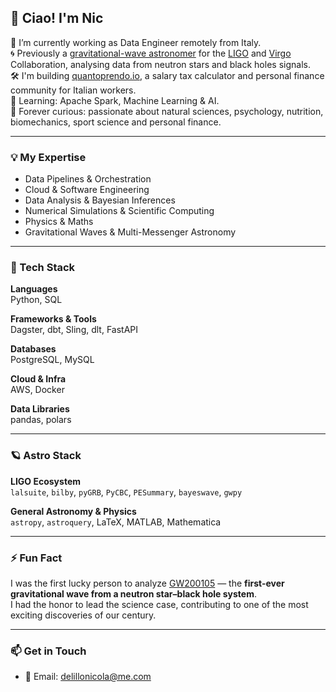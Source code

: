 ## 👋 Ciao! I'm Nic

🚀 I’m currently working as Data Engineer remotely from Italy.  
🌀 Previously a [gravitational-wave astronomer](https://inspirehep.net/authors/1696920) for the [LIGO](https://www.ligo.caltech.edu/page/ligo-scientific-collaboration) and [Virgo](https://www.virgo-gw.eu/about/scientific-collaboration) Collaboration, analysing data from neutron stars and black holes signals.  
🛠️ I'm building [quantoprendo.io](https://quantoprendo.io), a salary tax calculator and personal finance community for Italian workers.  
🌱 Learning: Apache Spark, Machine Learning & AI.  
🧠 Forever curious: passionate about natural sciences, psychology, nutrition, biomechanics, sport science and personal finance.

---

### 💡 My Expertise
- Data Pipelines & Orchestration  
- Cloud & Software Engineering
- Data Analysis & Bayesian Inferences
- Numerical Simulations & Scientific Computing
- Physics & Maths
- Gravitational Waves & Multi-Messenger Astronomy

---

### 🧰 Tech Stack

**Languages**  
Python, SQL

**Frameworks & Tools**  
Dagster, dbt, Sling, dlt, FastAPI

**Databases**  
PostgreSQL, MySQL

**Cloud & Infra**  
AWS, Docker

**Data Libraries**  
pandas, polars

---

### 🪐 Astro Stack

**LIGO Ecosystem**  
`lalsuite`, `bilby`, `pyGRB`, `PyCBC`, `PESummary`, `bayeswave`, `gwpy`

**General Astronomy & Physics**  
`astropy`, `astroquery`, LaTeX, MATLAB, Mathematica

---

### ⚡ Fun Fact

I was the first lucky person to analyze [GW200105](https://arxiv.org/abs/2106.15163) — the **first-ever gravitational wave from a neutron star–black hole system**.  
I had the honor to lead the science case, contributing to one of the most exciting discoveries of our century.

---

### 📫 Get in Touch

- 📧 Email: [delillonicola@me.com](mailto:delillonicola@me.com)
<!--
- 💼 LinkedIn: [linkedin.com/in/yourprofile](https://linkedin.com/in/yourprofile) *(add this if you have one)*  
- 🧪 Projects & Blog: *Coming soon? Add your Substack or blog if available*
-->

